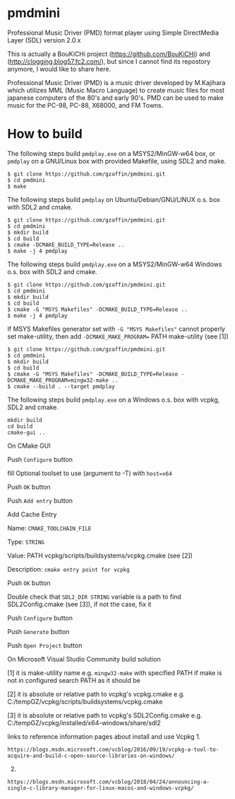# pmdmini
Professional Music Driver (PMD) format player using Simple DirectMedia Layer (SDL) version 2.0.x

This is actually a BouKiCHi project (https://github.com/BouKiCHi) and (http://clogging.blog57.fc2.com/), but since I cannot find its repostory anymore,  I would like to share here.

Professional Music Driver (PMD) is a music driver developed by M.Kajihara which utilizes MML (Music Macro Language) to create music files for most japanese computers of the 80's and early 90's.
PMD can be used to make music for the PC-98, PC-88, X68000, and FM Towns.


# How to build

The following steps build `pmdplay.exe` on a MSYS2/MinGW-w64 box, or `pmdplay` on a GNU/Linux box with provided Makefile, using SDL2 and make.

```
$ git clone https://github.com/gzaffin/pmdmini.git
$ cd pmdmini
$ make
```

The following steps build `pmdplay` on Ubuntu/Debian/GNU/LINUX o.s. box with SDL2 and cmake.

```
$ git clone https://github.com/gzaffin/pmdmini.git
$ cd pmdmini
$ mkdir build
$ cd build
$ cmake -DCMAKE_BUILD_TYPE=Release ..
$ make -j 4 pmdplay
```

The following steps build `pmdplay.exe` on a MSYS2/MinGW-w64 Windows o.s. box with SDL2 and cmake.

```
$ git clone https://github.com/gzaffin/pmdmini.git
$ cd pmdmini
$ mkdir build
$ cd build
$ cmake -G "MSYS Makefiles" -DCMAKE_BUILD_TYPE=Release ..
$ make -j 4 pmdplay
```

If MSYS Makefiles generator set with `-G "MSYS Makefiles"` cannot properly set make-utility,
then add `-DCMAKE_MAKE_PROGRAM=` PATH make-utility (see [1])

```
$ git clone https://github.com/gzaffin/pmdmini.git
$ cd pmdmini
$ mkdir build
$ cd build
$ cmake -G "MSYS Makefiles" -DCMAKE_BUILD_TYPE=Release -DCMAKE_MAKE_PROGRAM=mingw32-make ..
$ cmake --build . --target pmdplay
```

The following steps build `pmdplay.exe` on a Windows o.s. box with vcpkg, SDL2 and cmake.

```
mkdir build
cd build
cmake-gui ..
```

On CMake GUI

Push `Configure` button

fill Optional toolset to use (argument to -T) with `host=x64`

Push `OK` button

Push `Add entry` button

Add Cache Entry

Name: `CMAKE_TOOLCHAIN_FILE`

Type: `STRING`

Value: PATH vcpkg/scripts/buildsystems/vcpkg.cmake (see [2])

Description: `cmake entry point for vcpkg`

Push `OK` button

Double check that `SDL2_DIR STRING` variable is a path to find SDL2Config.cmake (see [3]), if not the case, fix it

Push `Configure` button

Push `Generate` button

Push `Open Project` button

On Microsoft Visual Studio Community build solution

[1]
it is make-utility name e.g. `mingw32-make` with specified PATH if make is not in configured search PATH as it should be

[2]
it is absolute or relative path to vcpkg's vcpkg.cmake e.g. C:/tempGZ/vcpkg/scripts/buildsystems/vcpkg.cmake

[3]
it is absolute or relative path to vcpkg's SDL2Config.cmake e.g. C:/tempGZ/vcpkg/installed/x64-windows/share/sdl2

links to reference information pages about install and use Vcpkg
1.
```
https://blogs.msdn.microsoft.com/vcblog/2016/09/19/vcpkg-a-tool-to-acquire-and-build-c-open-source-libraries-on-windows/
```
2.
```
https://blogs.msdn.microsoft.com/vcblog/2018/04/24/announcing-a-single-c-library-manager-for-linux-macos-and-windows-vcpkg/
```
